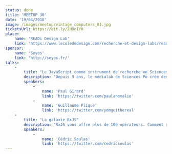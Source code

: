```yaml
---
status: done
title: 'MEETUP 30'
date: '19/04/2018'
image: /images/meetup/vintage_computers_01.jpg
ticketsUrl: https://bit.ly/2H8nIYH
place:
    name: 'READi Design Lab'
    link: 'https://www.lecolededesign.com/recherche-et-design-labs/readi-design-lab/'
sponsor:
    name: 'Seyos'
    link: 'http://seyos.fr/'
talks:
    -
        title: "Le JavaScript comme instrument de recherche en Sciences Humaines et Sociales"
        description: "Depuis 9 ans, le médialab de Sciences Po crée des instruments de recherche a l'intention des Sciences Humaines et Sociales. Son ambition est de concevoir des instruments rendant des moyens de traitement complexes accessibles à des équipes de recherches ou des citoyens au travers d'Interfaces Homme-Machine. Nous retracerons dans cette présentation comment nous avons utilisé plusieurs générations de technologies web pour relever ce défi."
        speakers:
            -
                name: 'Paul Girard'
                link: 'https://twitter.com/paulanomalie'
            -
                name: 'Guillaume Plique'
                link: 'https://twitter.com/yomguithereal'
    -
        title: "La galaxie RxJS"
        description: "RxJS vous offre plus de 100 opérateurs. Comment rechercher et localiser les opérateurs qui compléteront votre prochaine mission ? Observez la forme particulière de cette galaxie. Etudiez les matériaux qui la compose. Découvrez son cœur fondamental. Distinguez les opérateurs satellites des autres. Comprenez les forces gravitationnelles en jeu."
        speakers:
            -
                name: 'Cédric Soulas'
                link: 'https://twitter.com/cedricsoulas'
---
```

